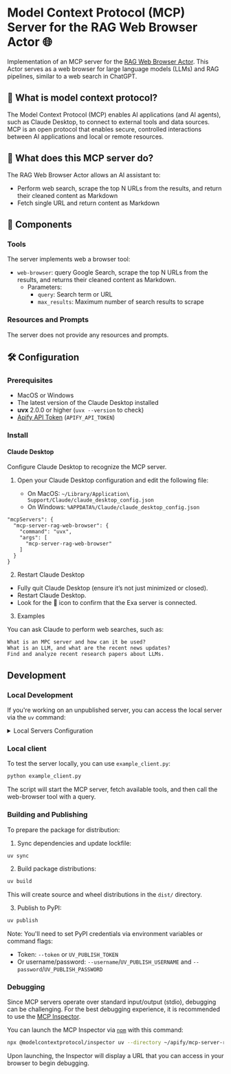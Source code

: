 # Model Context Protocol (MCP) Server for the RAG Web Browser Actor 🌐

Implementation of an MCP server for the [RAG Web Browser Actor](https://apify.com/apify/rag-web-browser).
This Actor serves as a web browser for large language models (LLMs) and RAG pipelines, similar to a web search in ChatGPT. 

## 🔄 What is model context protocol?

The Model Context Protocol (MCP) enables AI applications (and AI agents), such as Claude Desktop, to connect to external tools and data sources.
MCP is an open protocol that enables secure, controlled interactions between AI applications and local or remote resources.

## 🎯 What does this MCP server do?

The RAG Web Browser Actor allows an AI assistant to:
- Perform web search, scrape the top N URLs from the results, and return their cleaned content as Markdown
- Fetch single URL and return content as Markdown

## 🧱 Components

### Tools

The server implements web a browser tool:
- `web-browser`: query Google Search, scrape the top N URLs from the results, and returns their cleaned content as Markdown.
  - Parameters: 
    - `query`: Search term or URL
    - `max_results`: Maximum number of search results to scrape

### Resources and Prompts

The server does not provide any resources and prompts.

## 🛠️ Configuration

### Prerequisites

- MacOS or Windows
- The latest version of the Claude Desktop installed
- **uvx** 2.0.0 or higher (`uvx --version` to check)
- [Apify API Token](https://docs.apify.com/platform/integrations/api#api-token) (`APIFY_API_TOKEN`) 

### Install

#### Claude Desktop

Configure Claude Desktop to recognize the MCP server.

1. Open your Claude Desktop configuration and edit the following file:

   - On MacOS: `~/Library/Application\ Support/Claude/claude_desktop_config.json`
   - On Windows: `%APPDATA%/Claude/claude_desktop_config.json`

```text
"mcpServers": {
  "mcp-server-rag-web-browser": {
    "command": "uvx",
    "args": [
      "mcp-server-rag-web-browser"
    ]
  }
}
```

2. Restart Claude Desktop  
- Fully quit Claude Desktop (ensure it’s not just minimized or closed).  
- Restart Claude Desktop.  
- Look for the 🔌 icon to confirm that the Exa server is connected.  

3. Examples  

You can ask Claude to perform web searches, such as:  
```text
What is an MPC server and how can it be used?  
What is an LLM, and what are the recent news updates?  
Find and analyze recent research papers about LLMs.  
```  

## Development

### Local Development

If you're working on an unpublished server, you can access the local server via the `uv` command:

<details>
  <summary>Local Servers Configuration</summary>
  ```
  "mcpServers": {
    "mcp-server-rag-web-browser": {
      "command": "uv",
      "args": [
        "--directory",
        "~/apify/mcp-server-rag-web-browser-py",
        "run",
        "mcp-server-rag-web-browser"
      ]
    }
  }
  ```
</details>

### Local client

To test the server locally, you can use `example_client.py`:

```bash
python example_client.py
```

The script will start the MCP server, fetch available tools, and then call the web-browser tool with a query.

### Building and Publishing

To prepare the package for distribution:

1. Sync dependencies and update lockfile:
```bash
uv sync
```

2. Build package distributions:
```bash
uv build
```

This will create source and wheel distributions in the `dist/` directory.

3. Publish to PyPI:
```bash
uv publish
```

Note: You'll need to set PyPI credentials via environment variables or command flags:
- Token: `--token` or `UV_PUBLISH_TOKEN`
- Or username/password: `--username`/`UV_PUBLISH_USERNAME` and `--password`/`UV_PUBLISH_PASSWORD`

### Debugging

Since MCP servers operate over standard input/output (stdio), debugging can be challenging. 
For the best debugging experience, it is recommended to use the [MCP Inspector](https://github.com/modelcontextprotocol/inspector).

You can launch the MCP Inspector via [`npm`](https://docs.npmjs.com/downloading-and-installing-node-js-and-npm) with this command:

```bash
npx @modelcontextprotocol/inspector uv --directory ~/apify/mcp-server-rag-web-browser-py run mcp-server-rag-web-browser
```

Upon launching, the Inspector will display a URL that you can access in your browser to begin debugging.